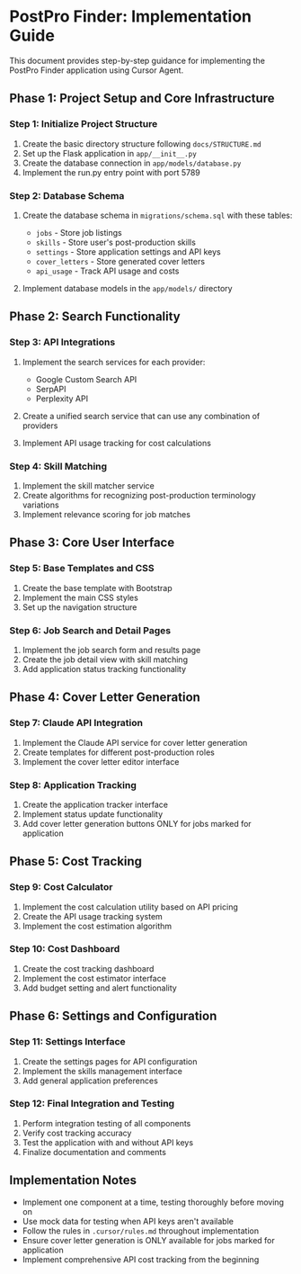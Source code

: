 # PostPro Finder: Implementation Guide

This document provides step-by-step guidance for implementing the PostPro Finder application using Cursor Agent.

## Phase 1: Project Setup and Core Infrastructure

### Step 1: Initialize Project Structure

1. Create the basic directory structure following `docs/STRUCTURE.md`
2. Set up the Flask application in `app/__init__.py`
3. Create the database connection in `app/models/database.py`
4. Implement the run.py entry point with port 5789

### Step 2: Database Schema

1. Create the database schema in `migrations/schema.sql` with these tables:
   - `jobs` - Store job listings
   - `skills` - Store user's post-production skills
   - `settings` - Store application settings and API keys
   - `cover_letters` - Store generated cover letters
   - `api_usage` - Track API usage and costs

2. Implement database models in the `app/models/` directory

## Phase 2: Search Functionality

### Step 3: API Integrations

1. Implement the search services for each provider:
   - Google Custom Search API
   - SerpAPI 
   - Perplexity API

2. Create a unified search service that can use any combination of providers

3. Implement API usage tracking for cost calculations

### Step 4: Skill Matching

1. Implement the skill matcher service
2. Create algorithms for recognizing post-production terminology variations
3. Implement relevance scoring for job matches

## Phase 3: Core User Interface

### Step 5: Base Templates and CSS

1. Create the base template with Bootstrap
2. Implement the main CSS styles
3. Set up the navigation structure

### Step 6: Job Search and Detail Pages

1. Implement the job search form and results page
2. Create the job detail view with skill matching
3. Add application status tracking functionality

## Phase 4: Cover Letter Generation

### Step 7: Claude API Integration

1. Implement the Claude API service for cover letter generation
2. Create templates for different post-production roles
3. Implement the cover letter editor interface

### Step 8: Application Tracking

1. Create the application tracker interface
2. Implement status update functionality
3. Add cover letter generation buttons ONLY for jobs marked for application

## Phase 5: Cost Tracking

### Step 9: Cost Calculator

1. Implement the cost calculation utility based on API pricing
2. Create the API usage tracking system
3. Implement the cost estimation algorithm

### Step 10: Cost Dashboard

1. Create the cost tracking dashboard
2. Implement the cost estimator interface
3. Add budget setting and alert functionality

## Phase 6: Settings and Configuration

### Step 11: Settings Interface

1. Create the settings pages for API configuration
2. Implement the skills management interface
3. Add general application preferences

### Step 12: Final Integration and Testing

1. Perform integration testing of all components
2. Verify cost tracking accuracy
3. Test the application with and without API keys
4. Finalize documentation and comments

## Implementation Notes

- Implement one component at a time, testing thoroughly before moving on
- Use mock data for testing when API keys aren't available
- Follow the rules in `.cursor/rules.md` throughout implementation
- Ensure cover letter generation is ONLY available for jobs marked for application
- Implement comprehensive API cost tracking from the beginning